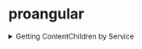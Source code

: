 # proangular

<details>
<summary>Getting ContentChildren by Service</summary>

<details>
<summary>s1</summary>

- init empty branch

```js
git switch --orphan <new branch>
git commit --allow-empty -m "Initial commit on orphan branch"
git push -u origin <new branch>

ng new contentchild --directory ./ --minimal
```

---

<details>
<summary>Скринкаст по Angular</summary>

[link →](./proangular/s1-content-generation/e1-contentchildren-by-service/contentchild/README.md#screencast)

</details>

---

</details>

</details>
